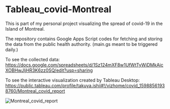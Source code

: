 # Tableau_covid-Montreal

This is part of my personal project visualizing the spread of covid-19 in the Island of Montreal.

The repository contains Google Apps Script codes for fetching and storing the data from the public health authority.
(main.gs meant to be triggered daily.)

To see the collected data:
https://docs.google.com/spreadsheets/d/1Sz124mXF8w1UfWtTyWiDMkAjcXOBHwJljHR3K6zz0SQ/edit?usp=sharing

To see the interactive visualization created by Tableau Desktop:
https://public.tableau.com/profile/takuya.ishii#!/vizhome/covid_15988561938760/Montreal_covid_report

![Montreal_covid_report](https://user-images.githubusercontent.com/45745419/92299122-97d40000-ef8a-11ea-8edc-fa43c42ee6c7.png)
